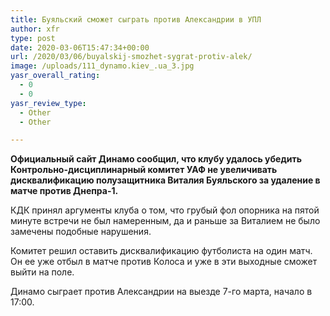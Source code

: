 ```yaml
---
title: Буяльский сможет сыграть против Александрии в УПЛ
author: xfr
type: post
date: 2020-03-06T15:47:34+00:00
url: /2020/03/06/buyalskij-smozhet-sygrat-protiv-alek/
image: /uploads/111_dynamo.kiev_.ua_3.jpg
yasr_overall_rating:
  - 0
  - 0
yasr_review_type:
  - Other
  - Other

---
```

**Официальный сайт Динамо сообщил, что клубу удалось убедить Контрольно-дисциплинарный комитет УАФ не увеличивать дисквалификацию полузащитника Виталия Буяльского за удаление в матче против Днепра-1.**

КДК принял аргументы клуба о том, что грубый фол опорника на пятой минуте встречи не был намеренным, да и раньше за Виталием не было замечены подобные нарушения.

Комитет решил оставить дисквалификацию футболиста на один матч. Он ее уже отбыл в матче против Колоса и уже в эти выходные сможет выйти на поле.

Динамо сыграет против Александрии на выезде 7-го марта, начало в 17:00.